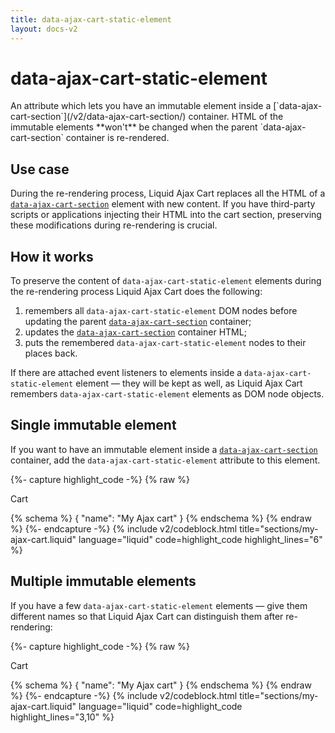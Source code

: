 ```yaml
---
title: data-ajax-cart-static-element
layout: docs-v2
---
```


# data-ajax-cart-static-element

<p class="lead" markdown="1">
An attribute which lets you have an immutable element inside a [`data-ajax-cart-section`](/v2/data-ajax-cart-section/) container. 
HTML of the immutable elements **won't** be changed when the parent `data-ajax-cart-section` container is re-rendered. 
</p>

## Use case

During the re-rendering process, Liquid Ajax Cart replaces all the HTML of a [`data-ajax-cart-section`](/v2/data-ajax-cart-section/) element with new content.
If you have third-party scripts or applications injecting their HTML into the cart section, preserving these modifications during re-rendering is crucial.

## How it works 

To preserve the content of `data-ajax-cart-static-element` elements during the re-rendering process
Liquid Ajax Cart does the following:
1. remembers all `data-ajax-cart-static-element` DOM nodes before updating the parent [`data-ajax-cart-section`](/v2/data-ajax-cart-section/) container;
2. updates the [`data-ajax-cart-section`](/v2/data-ajax-cart-section/) container HTML;
3. puts the remembered `data-ajax-cart-static-element` nodes to their places back.

If there are attached event listeners to elements inside a `data-ajax-cart-static-element` element — they will be kept as well, 
as Liquid Ajax Cart remembers `data-ajax-cart-static-element` elements as DOM node objects.

## Single immutable element

If you want to have an immutable element inside a [`data-ajax-cart-section`](/v2/data-ajax-cart-section/) container, 
add the `data-ajax-cart-static-element` attribute to this element.

{%- capture highlight_code -%}
{% raw %}
<div class="my-cart" data-ajax-cart-section>
  <div class="my-cart__header">Cart</div>
  <div class="my-cart__items" >
    <!-- Cart items -->
  </div>
  <div class="my-cart__app-container" data-ajax-cart-static-element>
    <!-- Container with HTML code generated by an app
    and it must not be updated -->
  </div>
  <div class="my-cart__footer">
      <!-- Footer content -->
  </div>
</div>

{% schema %} { "name": "My Ajax cart" } {% endschema %}
{% endraw %}
{%- endcapture -%}
{% include v2/codeblock.html title="sections/my-ajax-cart.liquid" language="liquid" code=highlight_code highlight_lines="6" %}

## Multiple immutable elements

If you have a few `data-ajax-cart-static-element` elements — give them different names 
so that Liquid Ajax Cart can distinguish them after re-rendering:

{%- capture highlight_code -%}
{% raw %}
<div class="my-cart" data-ajax-cart-section>
  <div class="my-cart__header">Cart</div>
  <div class="my-cart__app-container-1" data-ajax-cart-static-element="app-1">
    <!-- Container with HTML code generated by an app
    and it must not be updated -->
  </div>
  <div class="my-cart__items" >
    <!-- cart items -->
  </div>
  <div class="my-cart__app-container-2" data-ajax-cart-static-element="app-2">
    <!-- Container with HTML code generated by an app
    and it must not be updated -->
  </div>
  <div class="my-cart__footer">
      <!-- Footer content -->
  </div>
</div>

{% schema %} { "name": "My Ajax cart" } {% endschema %}
{% endraw %}
{%- endcapture -%}
{% include v2/codeblock.html title="sections/my-ajax-cart.liquid" language="liquid" code=highlight_code highlight_lines="3,10" %}

